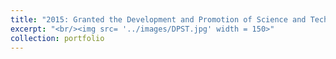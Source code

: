 ```yaml
---
title: "2015: Granted the Development and Promotion of Science and Technology Talents Project Scholarship (DPST)."
excerpt: "<br/><img src= '../images/DPST.jpg' width = 150>"
collection: portfolio
---
```


<!-- This is an item in your portfolio. It can be have images or nice text. If you name the file .md, it will be parsed as markdown. If you name the file .html, it will be parsed as HTML.  -->